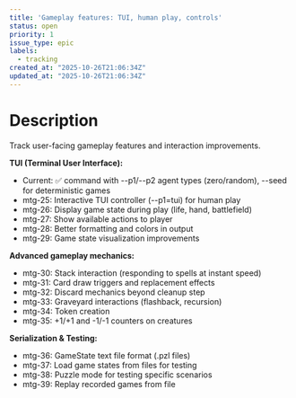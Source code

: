 ```yaml
---
title: 'Gameplay features: TUI, human play, controls'
status: open
priority: 1
issue_type: epic
labels:
  - tracking
created_at: "2025-10-26T21:06:34Z"
updated_at: "2025-10-26T21:06:34Z"
---
```


# Description

Track user-facing gameplay features and interaction improvements.

**TUI (Terminal User Interface):**
- Current: ✅  command with --p1/--p2 agent types (zero/random), --seed for deterministic games
- mtg-25: Interactive TUI controller (--p1=tui) for human play
- mtg-26: Display game state during play (life, hand, battlefield)
- mtg-27: Show available actions to player
- mtg-28: Better formatting and colors in output
- mtg-29: Game state visualization improvements

**Advanced gameplay mechanics:**
- mtg-30: Stack interaction (responding to spells at instant speed)
- mtg-31: Card draw triggers and replacement effects
- mtg-32: Discard mechanics beyond cleanup step
- mtg-33: Graveyard interactions (flashback, recursion)
- mtg-34: Token creation
- mtg-35: +1/+1 and -1/-1 counters on creatures

**Serialization & Testing:**
- mtg-36: GameState text file format (.pzl files)
- mtg-37: Load game states from files for testing
- mtg-38: Puzzle mode for testing specific scenarios
- mtg-39: Replay recorded games from file

